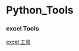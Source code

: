 # Python_Tools


### excel Tools
[excel 工具](https://github.com/lynn-ling/Python_Tools/tree/master/excel)
